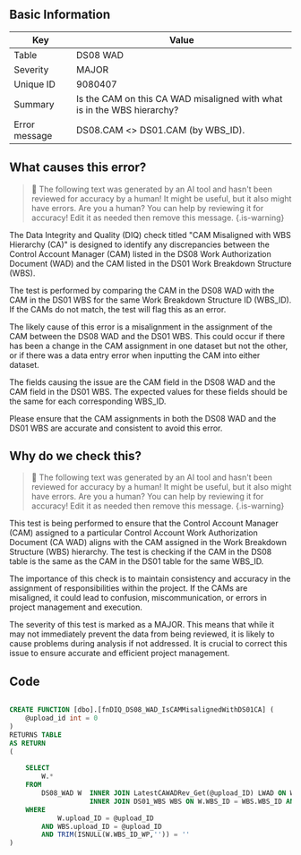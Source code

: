 ## Basic Information
| Key         | Value          |
|-------------|----------------|
| Table       | DS08 WAD |
| Severity    | MAJOR |
| Unique ID   | 9080407   |
| Summary     | Is the CAM on this CA WAD misaligned with what is in the WBS hierarchy? |
| Error message | DS08.CAM <> DS01.CAM (by WBS_ID). |

## What causes this error?

> :robot: The following text was generated by an AI tool and hasn't been reviewed for accuracy by a human! It might be useful, but it also might have errors. Are you a human? You can help by reviewing it for accuracy! Edit it as needed then remove this message.
{.is-warning}

The Data Integrity and Quality (DIQ) check titled "CAM Misaligned with WBS Hierarchy (CA)" is designed to identify any discrepancies between the Control Account Manager (CAM) listed in the DS08 Work Authorization Document (WAD) and the CAM listed in the DS01 Work Breakdown Structure (WBS). 

The test is performed by comparing the CAM in the DS08 WAD with the CAM in the DS01 WBS for the same Work Breakdown Structure ID (WBS_ID). If the CAMs do not match, the test will flag this as an error. 

The likely cause of this error is a misalignment in the assignment of the CAM between the DS08 WAD and the DS01 WBS. This could occur if there has been a change in the CAM assignment in one dataset but not the other, or if there was a data entry error when inputting the CAM into either dataset.

The fields causing the issue are the CAM field in the DS08 WAD and the CAM field in the DS01 WBS. The expected values for these fields should be the same for each corresponding WBS_ID. 

Please ensure that the CAM assignments in both the DS08 WAD and the DS01 WBS are accurate and consistent to avoid this error.
## Why do we check this?

> :robot: The following text was generated by an AI tool and hasn't been reviewed for accuracy by a human! It might be useful, but it also might have errors. Are you a human? You can help by reviewing it for accuracy! Edit it as needed then remove this message.
{.is-warning}

This test is being performed to ensure that the Control Account Manager (CAM) assigned to a particular Control Account Work Authorization Document (CA WAD) aligns with the CAM assigned in the Work Breakdown Structure (WBS) hierarchy. The test is checking if the CAM in the DS08 table is the same as the CAM in the DS01 table for the same WBS_ID. 

The importance of this check is to maintain consistency and accuracy in the assignment of responsibilities within the project. If the CAMs are misaligned, it could lead to confusion, miscommunication, or errors in project management and execution. 

The severity of this test is marked as a MAJOR. This means that while it may not immediately prevent the data from being reviewed, it is likely to cause problems during analysis if not addressed. It is crucial to correct this issue to ensure accurate and efficient project management.
## Code

```sql

CREATE FUNCTION [dbo].[fnDIQ_DS08_WAD_IsCAMMisalignedWithDS01CA] (
	@upload_id int = 0
)
RETURNS TABLE
AS RETURN
(
	
	SELECT 
		W.*
	FROM
		DS08_WAD W 	INNER JOIN LatestCAWADRev_Get(@upload_ID) LWAD ON W.WBS_ID = LWAD.WBS_ID AND W.auth_PM_date = LWAD.PMAuth --get latest CA WAD rev
					INNER JOIN DS01_WBS WBS ON W.WBS_ID = WBS.WBS_ID AND W.CAM <> WBS.CAM --find discrepancy btw WAD CAM & WBS CAM
	WHERE
			W.upload_ID = @upload_ID   
		AND WBS.upload_ID = @upload_ID
		AND TRIM(ISNULL(W.WBS_ID_WP,'')) = ''
)
```
